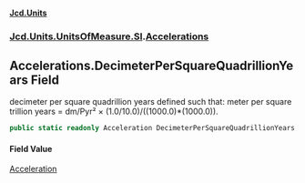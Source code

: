 #### [Jcd.Units](index 'index')
### [Jcd.Units.UnitsOfMeasure.SI](Jcd.Units.UnitsOfMeasure.SI 'Jcd.Units.UnitsOfMeasure.SI').[Accelerations](Accelerations 'Jcd.Units.UnitsOfMeasure.SI.Accelerations')

## Accelerations.DecimeterPerSquareQuadrillionYears Field

decimeter per square quadrillion years defined such that: meter per square trillion years = dm/Pyr² ×
(1.0/10.0)/((1000.0)*(1000.0)).

```csharp
public static readonly Acceleration DecimeterPerSquareQuadrillionYears;
```

#### Field Value
[Acceleration](Acceleration 'Jcd.Units.UnitTypes.Acceleration')